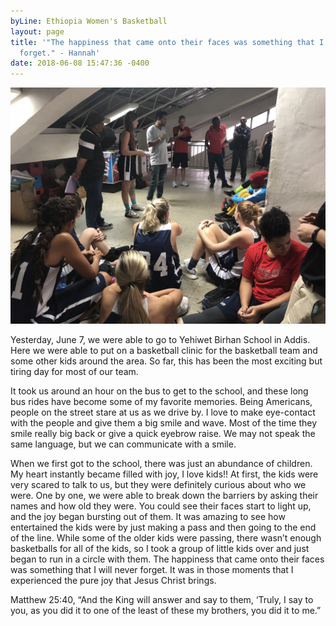 ```yaml
---
byLine: Ethiopia Women's Basketball
layout: page
title: '"The happiness that came onto their faces was something that I will never
  forget." - Hannah'
date: 2018-06-08 15:47:36 -0400
---
```

![](/uploads/2018/06/08/IMG_0583.JPG)

Yesterday, June 7, we were able to go to Yehiwet Birhan School in Addis. Here we were able to put on a basketball clinic for the basketball team and some other kids around the area. So far, this has been the most exciting but tiring day for most of our team.

It took us around an hour on the bus to get to the school, and these long bus rides have become some of my favorite memories. Being Americans, people on the street stare at us as we drive by. I love to make eye-contact with the people and give them a big smile and wave. Most of the time they smile really big back or give a quick eyebrow raise. We may not speak the same language, but we can communicate with a smile.

When we first got to the school, there was just an abundance of children. My heart instantly became filled with joy, I love kids!! At first, the kids were very scared to talk to us, but they were definitely curious about who we were. One by one, we were able to break down the barriers by asking their names and how old they were. You could see their faces start to light up, and the joy began bursting out of them. It was amazing to see how entertained the kids were by just making a pass and then going to the end of the line. While some of the older kids were passing, there wasn’t enough basketballs for all of the kids, so I took a group of little kids over and just began to run in a circle with them. The happiness that came onto their faces was something that I will never forget. It was in those moments that I experienced the pure joy that Jesus Christ brings.

Matthew 25:40, “And the King will answer and say to them, ‘Truly, I say to you, as you did it to one of the least of these my brothers, you did it to me.”
